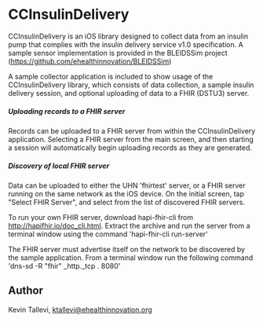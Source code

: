 # CCInsulinDelivery

CCInsulinDelivery is an iOS library designed to collect data from an insulin pump that complies with the insulin delivery service v1.0 specification. A sample sensor implementation is provided in the BLEIDSSim project (https://github.com/ehealthinnovation/BLEIDSSim)

A sample collector application is included to show usage of the CCInsulinDelivery library, which consists of data collection, a sample insulin delivery session, and optional uploading of data to a FHIR (DSTU3) server.

##### Uploading records to a FHIR server
Records can be uploaded to a FHIR server from within the CCInsulinDelivery application. Selecting a FHIR server from the main screen, and then starting a session will automatically begin uploading records as they are generated.

##### Discovery of local FHIR server

Data can be uploaded to either the UHN 'fhirtest' server, or a FHIR server running on the same network as the iOS device. On the initial screen, tap "Select FHIR Server", and select from the list of discovered FHIR servers.

To run your own FHIR server, download hapi-fhir-cli from http://hapifhir.io/doc_cli.html. Extract the archive and run the server from a terminal window using the command 'hapi-fhir-cli run-server'

The FHIR server must advertise itself on the network to be discovered by the sample application. From a terminal window run the following command 'dns-sd -R "fhir" _http._tcp . 8080'

## Author

Kevin Tallevi, ktallevi@ehealthinnovation.org
